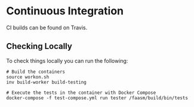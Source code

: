# Continuous Integration

CI builds can be found on Travis.

## Checking Locally

To check things locally you can run the following:

```
# Build the containers
source workon.sh
inv build-worker build-testing

# Execute the tests in the container with Docker Compose
docker-compose -f test-compose.yml run tester /faasm/build/bin/tests
```

